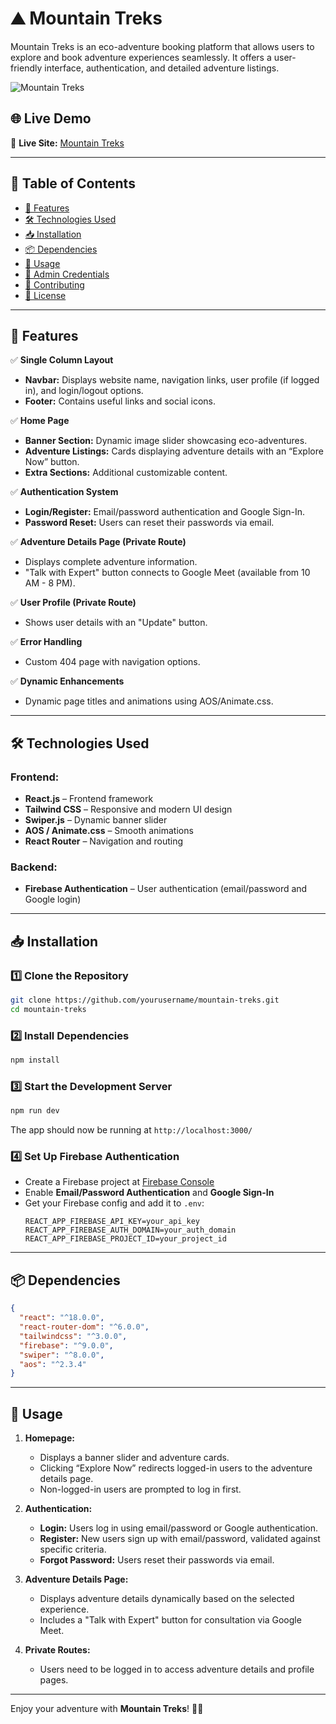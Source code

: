 # ⛰️ Mountain Treks

Mountain Treks is an eco-adventure booking platform that allows users to explore and book adventure experiences seamlessly. It offers a user-friendly interface, authentication, and detailed adventure listings.

![Mountain Treks](https://i.ibb.co.com/FbjP2dVS/image.png)

## 🌐 Live Demo  
🔗 **Live Site:** [Mountain Treks](https://stalwart-naiad-1fa745.netlify.app/)

---

## 📌 Table of Contents

- [🚀 Features](#-features)
- [🛠 Technologies Used](#-technologies-used)
- [📥 Installation](#-installation)
- [📦 Dependencies](#-dependencies)
- [📖 Usage](#-usage)
- [🔑 Admin Credentials](#-admin-credentials)
- [🤝 Contributing](#-contributing)
- [📜 License](#-license)

---

## 🚀 Features

✅ **Single Column Layout**  
   - **Navbar:** Displays website name, navigation links, user profile (if logged in), and login/logout options.  
   - **Footer:** Contains useful links and social icons.  

✅ **Home Page**  
   - **Banner Section:** Dynamic image slider showcasing eco-adventures.  
   - **Adventure Listings:** Cards displaying adventure details with an “Explore Now” button.  
   - **Extra Sections:** Additional customizable content.  

✅ **Authentication System**  
   - **Login/Register:** Email/password authentication and Google Sign-In.  
   - **Password Reset:** Users can reset their passwords via email.  

✅ **Adventure Details Page (Private Route)**  
   - Displays complete adventure information.  
   - "Talk with Expert" button connects to Google Meet (available from 10 AM - 8 PM).  

✅ **User Profile (Private Route)**  
   - Shows user details with an "Update" button.  

✅ **Error Handling**  
   - Custom 404 page with navigation options.  

✅ **Dynamic Enhancements**  
   - Dynamic page titles and animations using AOS/Animate.css.  

---

## 🛠 Technologies Used

### **Frontend:**
- **React.js** – Frontend framework  
- **Tailwind CSS** – Responsive and modern UI design  
- **Swiper.js** – Dynamic banner slider  
- **AOS / Animate.css** – Smooth animations  
- **React Router** – Navigation and routing  

### **Backend:**
- **Firebase Authentication** – User authentication (email/password and Google login)  

---

## 📥 Installation

### **1️⃣ Clone the Repository**
```sh
git clone https://github.com/yourusername/mountain-treks.git
cd mountain-treks
```

### **2️⃣ Install Dependencies**
```sh
npm install
```

### **3️⃣ Start the Development Server**
```sh
npm run dev
```
The app should now be running at `http://localhost:3000/`

### **4️⃣ Set Up Firebase Authentication**
- Create a Firebase project at [Firebase Console](https://console.firebase.google.com/)  
- Enable **Email/Password Authentication** and **Google Sign-In**  
- Get your Firebase config and add it to `.env`:
  ```env
  REACT_APP_FIREBASE_API_KEY=your_api_key
  REACT_APP_FIREBASE_AUTH_DOMAIN=your_auth_domain
  REACT_APP_FIREBASE_PROJECT_ID=your_project_id
  ```

---

## 📦 Dependencies

```json
{
  "react": "^18.0.0",
  "react-router-dom": "^6.0.0",
  "tailwindcss": "^3.0.0",
  "firebase": "^9.0.0",
  "swiper": "^8.0.0",
  "aos": "^2.3.4"
}
```

---

## 📖 Usage

1. **Homepage:**  
   - Displays a banner slider and adventure cards.  
   - Clicking “Explore Now” redirects logged-in users to the adventure details page.  
   - Non-logged-in users are prompted to log in first.  

2. **Authentication:**  
   - **Login:** Users log in using email/password or Google authentication.  
   - **Register:** New users sign up with email/password, validated against specific criteria.  
   - **Forgot Password:** Users reset their passwords via email.  

3. **Adventure Details Page:**  
   - Displays adventure details dynamically based on the selected experience.  
   - Includes a "Talk with Expert" button for consultation via Google Meet.  

4. **Private Routes:**  
   - Users need to be logged in to access adventure details and profile pages.  




---


Enjoy your adventure with **Mountain Treks**! 🚀🌿
